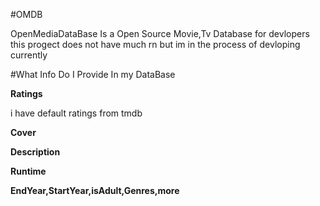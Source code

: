 #OMDB

OpenMediaDataBase Is a Open Source Movie,Tv Database for devlopers 
this progect does not have much rn but im in the process of devloping currently 

#What Info Do I Provide In my DataBase 

**Ratings**

i have default ratings from tmdb 

**Cover**

**Description**

**Runtime**

**EndYear,StartYear,isAdult,Genres,more**


